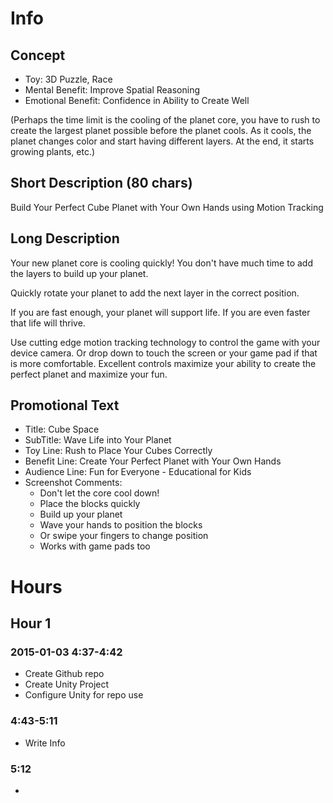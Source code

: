 
# Info

## Concept

- Toy: 3D Puzzle, Race
- Mental Benefit: Improve Spatial Reasoning
- Emotional Benefit: Confidence in Ability to Create Well

(Perhaps the time limit is the cooling of the planet core, you have to rush to create the largest planet possible before the planet cools. As it cools, the planet changes color and start having different layers. At the end, it starts growing plants, etc.)

## Short Description (80 chars)

Build Your Perfect Cube Planet with Your Own Hands using Motion Tracking

## Long Description

Your new planet core is cooling quickly! You don't have much time to add the layers to build up your planet. 

Quickly rotate your planet to add the next layer in the correct position.

If you are fast enough, your planet will support life. If you are even faster that life will thrive.

Use cutting edge motion tracking technology to control the game with your device camera. Or drop down to touch the screen or your game pad if that is more comfortable. Excellent controls maximize your ability to create the perfect planet and maximize your fun.

## Promotional Text

- Title: Cube Space
- SubTitle: Wave Life into Your Planet
- Toy Line: Rush to Place Your Cubes Correctly 
- Benefit Line: Create Your Perfect Planet with Your Own Hands
- Audience Line: Fun for Everyone - Educational for Kids
- Screenshot Comments: 
	- Don't let the core cool down!
	- Place the blocks quickly
	- Build up your planet
	- Wave your hands to position the blocks
	- Or swipe your fingers to change position 
	- Works with game pads too


# Hours

## Hour 1

### 2015-01-03 4:37-4:42

- Create Github repo
- Create Unity Project
- Configure Unity for repo use

### 4:43-5:11

- Write Info

### 5:12

-  